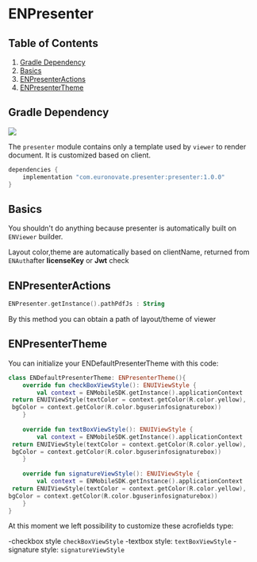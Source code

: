 # ENPresenter

## Table of Contents

1. [Gradle Dependency](#gradle-dependency)
2. [Basics](#basics)
3. [ENPresenterActions](#ENPresenterActions)
4. [ENPresenterTheme](#ENPresenterTheme)

## Gradle Dependency

![](https://badgen.net/badge/stable/1.0.0/blue)

The `presenter` module contains only a template used by `viewer` to render document. It is customized based on client.

```gradle
dependencies {
    implementation "com.euronovate.presenter:presenter:1.0.0"
}
```
## Basics

You shouldn't do anything because presenter is automatically built on `ENViewer` builder.

Layout color,theme are automatically based on clientName, returned from `ENAuth`after **licenseKey** or **Jwt** check

## ENPresenterActions

```kotlin
ENPresenter.getInstance().pathPdfJs : String
```
By this method you can obtain a path of layout/theme of viewer

## ENPresenterTheme

You can initialize your ENDefaultPresenterTheme with this code:

```kotlin
class ENDefaultPresenterTheme: ENPresenterTheme(){  
    override fun checkBoxViewStyle(): ENUIViewStyle {  
        val context = ENMobileSDK.getInstance().applicationContext  
 return ENUIViewStyle(textColor = context.getColor(R.color.yellow),  
 bgColor = context.getColor(R.color.bguserinfosignaturebox))  
    }  
  
    override fun textBoxViewStyle(): ENUIViewStyle {  
        val context = ENMobileSDK.getInstance().applicationContext  
 return ENUIViewStyle(textColor = context.getColor(R.color.yellow),  
 bgColor = context.getColor(R.color.bguserinfosignaturebox))  
    }  
  
    override fun signatureViewStyle(): ENUIViewStyle {  
        val context = ENMobileSDK.getInstance().applicationContext  
 return ENUIViewStyle(textColor = context.getColor(R.color.yellow),   
bgColor = context.getColor(R.color.bguserinfosignaturebox))  
    }  
}
```

At this moment we left possibility to customize these acrofields type:

-checkbox style `checkBoxViewStyle`
-textbox style: `textBoxViewStyle`
-signature style: `signatureViewStyle`

